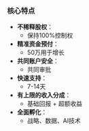 ### 核心特点

- **不稀释股权**：
  - 保持100%控制权
- **精准资金预付**：
  - 50万用于增长
- **共同账户安全**：
  - 共同审批
- **快速支持**：
  - 7-14天
- **有上限的收入分成**：
  - 基础回报 + 超额收益
- **全面孵化**：
  - 战略、数据、AI技术

